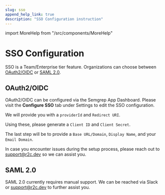 ```yaml
---
slug: sso
append_help_link: true
description: "SSO Configuration instruction"
---
```


import MoreHelp from "/src/components/MoreHelp"

# SSO Configuration

SSO is a Team/Enterprise tier feature. Organizations can choose between [OAuth2/OIDC](#oauth2oidc) or [SAML 2.0](#saml-20).

## OAuth2/OIDC

OAuth2/OIDC can be configured via the Semgrep App Dashboard. Please visit the <b>Configure SSO</b> tab under Settings to edit the SSO configuration.

We will provide you with a `providerId` and `Redirect URI`.

Using these, please generate a `Client ID` and `Client Secret`.

The last step will be to provide a `Base URL/Domain`, `Display Name`, and your `Email Domain`.

In case you encounter issues during the setup process, please reach out to [support@r2c.dev](mailto:support@r2c.dev) so we can assist you.

## SAML 2.0

SAML 2.0 currently requires manual support. We can be reached via Slack or [support@r2c.dev](mailto:support@r2c.dev) to further assist you.

<MoreHelp />